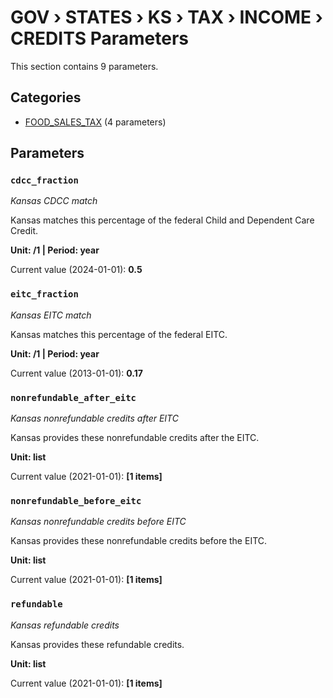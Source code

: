# GOV › STATES › KS › TAX › INCOME › CREDITS Parameters

This section contains 9 parameters.

## Categories

- [FOOD_SALES_TAX](food_sales_tax/index.md) (4 parameters)

## Parameters

### `cdcc_fraction`
*Kansas CDCC match*

Kansas matches this percentage of the federal Child and Dependent Care Credit.

**Unit: /1 | Period: year**

Current value (2024-01-01): **0.5**


### `eitc_fraction`
*Kansas EITC match*

Kansas matches this percentage of the federal EITC.

**Unit: /1 | Period: year**

Current value (2013-01-01): **0.17**


### `nonrefundable_after_eitc`
*Kansas nonrefundable credits after EITC*

Kansas provides these nonrefundable credits after the EITC.

**Unit: list**

Current value (2021-01-01): **[1 items]**


### `nonrefundable_before_eitc`
*Kansas nonrefundable credits before EITC*

Kansas provides these nonrefundable credits before the EITC.

**Unit: list**

Current value (2021-01-01): **[1 items]**


### `refundable`
*Kansas refundable credits*

Kansas provides these refundable credits.

**Unit: list**

Current value (2021-01-01): **[1 items]**

